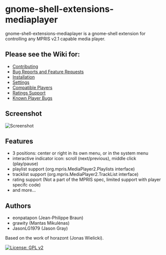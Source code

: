 # gnome-shell-extensions-mediaplayer

gnome-shell-extensions-mediaplayer is a gnome-shell extension for controlling
any MPRIS v2.1 capable media player.

## Please see the Wiki for:
  * [Contributing](https://github.com/JasonLG1979/gnome-shell-extensions-mediaplayer/wiki/Contributing)
  * [Bug Reports and Feature Requests](https://github.com/JasonLG1979/gnome-shell-extensions-mediaplayer/wiki/Bug-Reports-and-Feature-Requests)
  * [Installation](https://github.com/JasonLG1979/gnome-shell-extensions-mediaplayer/wiki/Installation)
  * [Settings](https://github.com/JasonLG1979/gnome-shell-extensions-mediaplayer/wiki/Settings)
  * [Compatible Players](https://github.com/JasonLG1979/gnome-shell-extensions-mediaplayer/wiki/Compatible-players)
  * [Ratings Support](https://github.com/JasonLG1979/gnome-shell-extensions-mediaplayer/wiki/Ratings-Support)
  * [Known Player Bugs](https://github.com/JasonLG1979/gnome-shell-extensions-mediaplayer/wiki/Known-Player-Bugs)

## Screenshot

![Screenshot](https://github.com/JasonLG1979/gnome-shell-extensions-mediaplayer/raw/master/data/screenshot.png)

## Features

- 3 positions: center or right in its own menu, or in the system menu
- interactive indicator icon: scroll (next/previous), middle click (play/pause)
- playlist support (org.mpris.MediaPlayer2.Playlists interface)
- tracklist support (org.mpris.MediaPlayer2.TrackList interface)
- rating support (Not a part of the MPRIS spec, limited support with player specifc code)
- and more...

## Authors

  * eonpatapon (Jean-Philippe Braun)
  * grawity (Mantas Mikulėnas)
  * JasonLG1979 (Jason Gray)

Based on the work of horazont (Jonas Wielicki).

[![License: GPL v2](https://img.shields.io/badge/License-GPL%20v2-blue.svg)](https://www.gnu.org/licenses/old-licenses/gpl-2.0.en.html)
